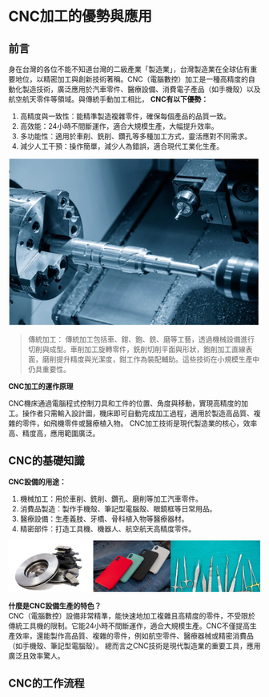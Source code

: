 # CNC加工的優勢與應用

## 前言
身在台灣的各位不能不知道台灣的二級產業「製造業」，台灣製造業在全球佔有重要地位，以精密加工與創新技術著稱。CNC（電腦數控）加工是一種高精度的自動化製造技術，廣泛應用於汽車零件、醫療設備、消費電子產品（如手機殼）以及航空航天零件等領域。與傳統手動加工相比，
**CNC有以下優勢：**
1. 高精度與一致性：能精準製造複雜零件，確保每個產品的品質一致。
2. 高效能：24小時不間斷運作，適合大規模生產，大幅提升效率。
3. 多功能性：適用於車削、銑削、鑽孔等多種加工方式，靈活應對不同需求。
4. 減少人工干預：操作簡單，減少人為錯誤，適合現代工業化生產。

![alt text](image.png)

>傳統加工：
傳統加工包括車、鉗、鉋、銑、磨等工藝，透過機械設備進行切削與成型。車削加工旋轉零件，銑削切削平面與形狀，鉋削加工直線表面，磨削提升精度與光潔度，鉗工作為裝配輔助。這些技術在小規模生產中仍具重要性。

**CNC加工的運作原理**

CNC機床通過電腦程式控制刀具和工件的位置、角度與移動，實現高精度的加工。操作者只需輸入設計圖，機床即可自動完成加工過程，適用於製造高品質、複雜的零件，如飛機零件或醫療植入物。
CNC加工技術是現代製造業的核心，效率高、精度高，應用範圍廣泛。 


## CNC的基礎知識

**CNC設備的用途：**  
1. 機械加工：用於車削、銑削、鑽孔、磨削等加工汽車零件。  
2. 消費品製造：製作手機殼、筆記型電腦殼、眼鏡框等日常用品。  
3. 醫療設備：生產義肢、牙橋、骨科植入物等醫療器材。  
4. 精密部件：打造工具機、機器人、航空航天高精度零件。  

![alt text](image-1.png)

**什麼是CNC設備生產的特色？**  
CNC（電腦數控）設備非常精準，能快速地加工複雜且高精度的零件，不受限於傳統工具機的限制。它能24小時不間斷運作，適合大規模生產。CNC不僅提高生產效率，還能製作高品質、複雜的零件，例如航空零件、醫療器械或精密消費品（如手機殼、筆記型電腦殼）。
總而言之CNC技術是現代製造業的重要工具，應用廣泛且效率驚人。
## CNC的工作流程

